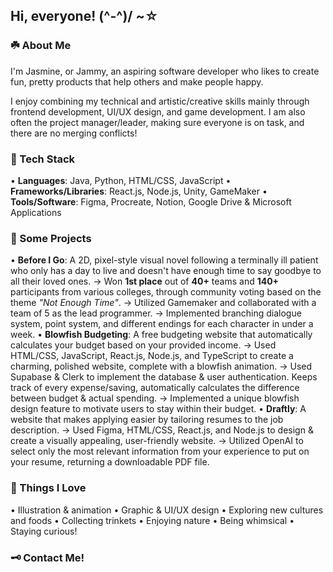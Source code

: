 ## Hi, everyone! (^-^)/ ~☆

### ☘️ About Me
I'm Jasmine, or Jammy, an aspiring software developer who likes to create fun, pretty products that help others and make people happy.

I enjoy combining my technical and artistic/creative skills mainly through frontend development, UI/UX design, and game development. I am also often the project manager/leader, making sure everyone is on task, and there are no merging conflicts!

### 🌷 Tech Stack
• **Languages**: Java, Python, HTML/CSS, JavaScript
• **Frameworks/Libraries**: React.js, Node.js, Unity, GameMaker
• **Tools/Software**: Figma, Procreate, Notion, Google Drive & Microsoft Applications

### 🫧 Some Projects
• **Before I Go**: A 2D, pixel-style visual novel following a terminally ill patient who only has a day to live and doesn't have enough time to say goodbye to all their loved ones.
  -> Won **1st place** out of **40+** teams and **140+** participants from various colleges, through community voting based on the theme *"Not Enough Time"*.
  -> Utilized Gamemaker and collaborated with a team of 5 as the lead programmer.
  -> Implemented branching dialogue system, point system, and different endings for each character in under a week.
• **Blowfish Budgeting**: A free budgeting website that automatically calculates your budget based on your provided income.
  -> Used HTML/CSS, JavaScript, React.js, Node.js, and TypeScript to create a charming, polished website, complete with a blowfish animation.
  -> Used Supabase & Clerk to implement the database & user authentication. Keeps track of every expense/saving, automatically calculates the difference between budget & actual spending.
  -> Implemented a unique blowfish design feature to motivate users to stay within their budget.
• **Draftly**: A website that makes applying easier by tailoring resumes to the job description.
  -> Used Figma, HTML/CSS, React.js, and Node.js to design & create a visually appealing, user-friendly website.
  -> Utilized OpenAI to select only the most relevant information from your experience to put on your resume, returning a downloadable PDF file.

### 🎀 Things I Love
• Illustration & animation
• Graphic & UI/UX design
• Exploring new cultures and foods
• Collecting trinkets
• Enjoying nature
• Being whimsical
• Staying curious!

### 🗝️ Contact Me!


<!--
**jasminetntu/jasminetntu** is a ✨ _special_ ✨ repository because its `README.md` (this file) appears on your GitHub profile.

Here are some ideas to get you started:

- 🔭 I’m currently working on ...
- 🌱 I’m currently learning ...
- 👯 I’m looking to collaborate on ...
- 🤔 I’m looking for help with ...
- 💬 Ask me about ...
- 📫 How to reach me: ...
- 😄 Pronouns: ...
- ⚡ Fun fact: ...
-->
